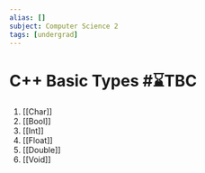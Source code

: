 ```yaml
---
alias: []
subject: Computer Science 2
tags: [undergrad]
---
```

# C++ Basic Types #⌛TBC 


1. [[Char]]
2. [[Bool]]
3. [[Int]]
4. [[Float]]
5. [[Double]]
6. [[Void]]